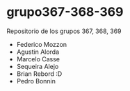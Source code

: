 # grupo367-368-369
Repositorio de los grupos 367, 368, 369

- Federico Mozzon
- Agustin Alorda
- Marcelo Casse
- Sequeira Alejo
- Brian Rebord :D
- Pedro Bonnin
